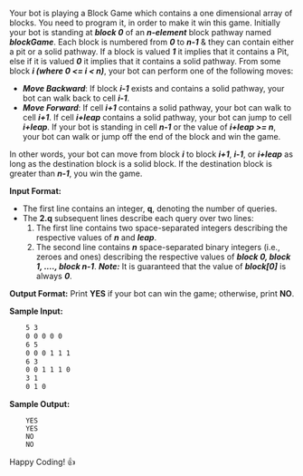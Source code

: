 Your bot is playing a Block Game which contains a one dimensional array of blocks. You need to program it, in order to make it win this game. Initially your bot is standing at _**block 0**_ of an _**n-element**_ block pathway named _**blockGame**_. Each block is numbered from _**0**_ to _**n-1**_ & they can contain either a pit or a solid pathway. If a block is valued _**1**_ it implies that it contains a Pit, else if it is valued _**0**_ it implies that it contains a solid pathway. From some block _**i (where 0 <= i < n)**_, your bot can perform one of the following moves:
	
* _**Move Backward**_:	If block  _**i-1**_ exists and contains a solid pathway, your bot can walk back to cell _**i-1**_.
* _**Move Forward**_:	If cell  _**i+1**_ contains a solid pathway, your bot can walk to cell _**i+1**_. If cell  _**i+leap**_ contains a solid pathway, your bot can jump to cell _**i+leap**_. If your bot is standing in cell  _**n-1**_ or the value of _**i+leap >= n**_, your bot can walk or jump off the end of the block and win the game.

In other words, your bot can move from block  _**i**_ to block _**i+1**_, _**i-1**_, or _**i+leap**_ as long as the destination block is a solid block. If the destination block is greater than _**n-1**_, you win the game.

**Input Format:**

* The first line contains an integer, **q**, denoting the number of queries. 
* The  **2.q** subsequent lines describe each query over two lines:
	1. The first line contains two space-separated integers describing the respective 
values of  _**n**_ and _**leap**_.
	2. The second line contains  _**n**_ space-separated binary integers (i.e., zeroes and ones) describing the respective values of _**block 0, block 1, ...., block n-1**_. 
_**Note:**_ It is guaranteed that the value of _**block[0]**_ is always _**0**_.
    
**Output Format:**
	Print **YES** if your bot can win the game; otherwise, print **NO**.

**Sample Input:**
	
``` 4
    5 3
    0 0 0 0 0
    6 5
    0 0 0 1 1 1
    6 3
    0 0 1 1 1 0
    3 1
    0 1 0
```
**Sample Output:**
```	
    YES
    YES
    NO
    NO
```
Happy Coding! :+1:
